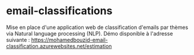 # email-classifications
Mise en place d'une application web de classification d'emails par thèmes via Natural language processing (NLP). 
Démo disponible à l'adresse suivante : 
https://mohamedbouzid-email-classification.azurewebsites.net/estimation

